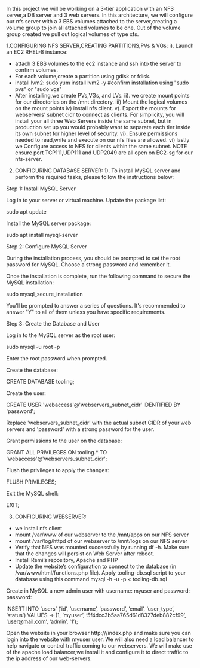 In this project we will be working on a 3-tier application with an 
NFS server,a DB server and 3 web servers.
In this architecture, we will configure our nfs server with a 3
EBS volumes attached to the server,creating a volume group to 
join all attached volumes to be one. Out of the volume group created
we pull out logical volumes of type xfs.

1.CONFIGURING NFS SERVER,CREATING PARTITIONS,PVs & VGs:
i). Launch an EC2 RHEL-8 instance:
   - attach 3 EBS volumes to the ec2 instance and ssh into the 
server to confirm volumes.
   - For each volume,create a partition using gdisk or fdisk.
   - install lvm2:
      sudo yum install lvm2 -y
      #confirm installation using "sudo pvs" or "sudo vgs"
   - After installing,we create PVs,VGs, and LVs.
ii). we create mount points for our  directories on the /mnt directory.
iii) Mount the logical volumes on the mount points
iv) install nfs client.
v). Export the mounts for webservers’ subnet cidr to connect as clients. For simplicity, you will install your all three Web Servers inside the same subnet, but in production set up you would probably want to separate each tier inside its own subnet for higher level of security.
vi). Ensure permissions needed to read,write and execute on our nfs files are allowed.
vi) lastly we Configure access to NFS for clients within the same subnet.
NOTE ensure port TCP111,UDP111 and UDP2049 are all open on EC2-sg for our nfs-server.

2. CONFIGURING DATABASE SERVER:
1). To install MySQL server and perform the required tasks, please follow the instructions below:

Step 1: Install MySQL Server

Log in to your server or virtual machine.
Update the package list:

sudo apt update

Install the MySQL server package:

sudo apt install mysql-server

Step 2: Configure MySQL Server

During the installation process, you should be prompted to set the root password for MySQL. Choose a strong password and remember it.

Once the installation is complete, run the following command to secure the MySQL installation:

sudo mysql_secure_installation

You'll be prompted to answer a series of questions. It's recommended to answer "Y" to all of them unless you have specific requirements.

Step 3: Create the Database and User

Log in to the MySQL server as the root user:

sudo mysql -u root -p

Enter the root password when prompted.

Create the database:

CREATE DATABASE tooling;

Create the user:

CREATE USER 'webaccess'@'webservers_subnet_cidr' IDENTIFIED BY 'password';

Replace 'webservers_subnet_cidr' with the actual subnet CIDR of your web servers and 'password' with a strong password for the user.

Grant permissions to the user on the database:

GRANT ALL PRIVILEGES ON tooling.* TO 'webaccess'@'webservers_subnet_cidr';

Flush the privileges to apply the changes:

FLUSH PRIVILEGES;

Exit the MySQL shell:

EXIT;

3. CONFIGURING WEBSERVER:
- we install nfs client 
- mount /var/www of our webserver to the /mnt/apps on our NFS server
- mount /var/log/httpd of our webserver to /mnt/logs on our NFS server
- Verify that NFS was mounted successfully by running df -h. Make sure that the changes will persist on Web Server after reboot.
- Install Remi’s repository, Apache and PHP
- Update the website’s configuration to connect to the database (in /var/www/html/functions.php file). Apply tooling-db.sql script to your database using this command mysql -h <databse-private-ip> -u <db-username> -p <db-pasword> < tooling-db.sql

Create in MySQL a new admin user with username: myuser and password: password:

INSERT INTO ‘users’ (‘id’, ‘username’, ‘password’, ’email’, ‘user_type’, ‘status’) VALUES
-> (1, ‘myuser’, ‘5f4dcc3b5aa765d61d8327deb882cf99’, ‘user@mail.com’, ‘admin’, ‘1’);

Open the website in your browser http://<Web-Server-Public-IP-Address-or-Public-DNS-Name>/index.php and make sure you can login into the website with myuser user.
We will also need a load balancer to help navigate or control traffic coming to our webservers. We will make use of the apache load balancer,we install it and configure it to direct traffic to the ip address of our web-servers.  
